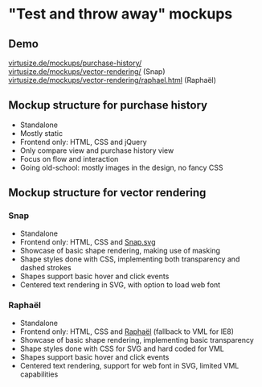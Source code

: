 # "Test and throw away" mockups

## Demo

[virtusize.de/mockups/purchase-history/](http://virtusize.de/mockups/purchase-history/)  
[virtusize.de/mockups/vector-rendering/](http://virtusize.de/mockups/vector-rendering/) (Snap)  
[virtusize.de/mockups/vector-rendering/raphael.html](http://virtusize.de/mockups/vector-rendering/raphael.html) (Raphaël)

## Mockup structure for purchase history

- Standalone
- Mostly static
- Frontend only: HTML, CSS and jQuery
- Only compare view and purchase history view
- Focus on flow and interaction
- Going old-school: mostly images in the design, no fancy CSS

## Mockup structure for vector rendering

### Snap
- Standalone
- Frontend only: HTML, CSS and [Snap.svg](http://snapsvg.io/)
- Showcase of basic shape rendering, making use of masking
- Shape styles done with CSS, implementing both transparency and dashed strokes
- Shapes support basic hover and click events
- Centered text rendering in SVG, with option to load web font

### Raphaël
- Standalone
- Frontend only: HTML, CSS and [Raphaël](http://raphaeljs.com/) (fallback to VML for IE8)
- Showcase of basic shape rendering, implementing basic transparency
- Shape styles done with CSS for SVG and hard coded for VML
- Shapes support basic hover and click events
- Centered text rendering, support for web font in SVG, limited VML capabilities
